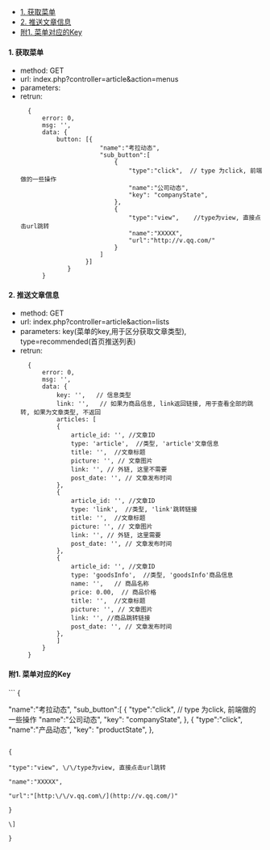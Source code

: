* [1. 获取菜单](#getmenu)
* [2. 推送文章信息](#getInfo)
* [附1. 菜单对应的Key](#key)

<h4 id='getmenu'>1. 获取菜单</h4>

* method: GET
* url: index.php?controller=article&action=menus
* parameters: 
* retrun: 
  ```
    {
        error: 0,
        msg: '',
        data: {
            button: [{
                        "name":"考拉动态",
                        "sub_button":[
                            {    
                                "type":"click",  // type 为click, 前端做的一些操作
                                "name":"公司动态",
                                "key": "companyState",
                            },
                            {
                                "type":"view",    //type为view, 直接点击url跳转
                                "name":"XXXXX",
                                "url":"http://v.qq.com/"
                            }
                        ]
                    }]
               }   
        }
  ```

<h4 id='getInfo'>2. 推送文章信息</h4>

* method: GET
* url: index.php?controller=article&action=lists
* parameters: key\(菜单的key,用于区分获取文章类型\), type=recommended\(首页推送列表\)
* retrun: 
  ```
    {
        error: 0,
        msg: '',
        data: {
            key: '',   // 信息类型
            link: '',   // 如果为商品信息, link返回链接, 用于查看全部的跳转, 如果为文章类型, 不返回
            articles: [
            {
                article_id: '', //文章ID
                type: 'article',  //类型, 'article'文章信息
                title: '',  //文章标题
                picture: '', // 文章图片
                link: '', // 外链, 这里不需要
                post_date: '', // 文章发布时间
            },
            {
                article_id: '', //文章ID
                type: 'link',  //类型, 'link'跳转链接
                title: '',  //文章标题
                picture: '', // 文章图片
                link: '', // 外链, 这里需要
                post_date: '', // 文章发布时间
            },
            {
                article_id: '', //文章ID
                type: 'goodsInfo',  //类型, 'goodsInfo'商品信息
                name: '',   // 商品名称 
                price: 0.00,  // 商品价格
                title: '',  //文章标题
                picture: '', // 文章图片
                link: '', //商品跳转链接
                post_date: '', // 文章发布时间
            },
            ]
        }   
    }
  ```

<h4 id='key'>附1. 菜单对应的Key</h4>
```
{

 "name":"考拉动态",
 "sub_button":[
     {
        "type":"click", // type 为click, 前端做的一些操作
        "name":"公司动态",
        "key": "companyState",
     },
     {
         "type":"click", 
         "name":"产品动态",
         "key": "productState",
     },
```

{

"type":"view", \/\/type为view, 直接点击url跳转

"name":"XXXXX",

"url":"[http:\/\/v.qq.com\/](http://v.qq.com/)"

}

\]

}

